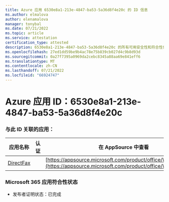 ```yaml
---
title: Azure 应用 6530e8a1-213e-4847-ba53-5a36d8f4e20c 的 ID 信息
ms.author: elmalova
author: elenamalova
manager: tonybal
ms.date: 07/21/2022
ms.topic: article
ms.service: attestation
certification_type: attested
description: 6530e8a1-213e-4847-ba53-5a36d8f4e20c 的所有可用安全性和符合性信息信息。
ms.openlocfilehash: 27ed1dd59be9b4ac78e75b839cb027d4c9b8d93d
ms.sourcegitcommit: 0a27f7395a0969da2cebc8345a88aa69e841eff6
ms.translationtype: MT
ms.contentlocale: zh-CN
ms.lasthandoff: 07/21/2022
ms.locfileid: "66924747"
---
```

# <a name="azure-app-id-6530e8a1-213e-4847-ba53-5a36d8f4e20c"></a>Azure 应用 ID：6530e8a1-213e-4847-ba53-5a36d8f4e20c


### <a name="apps-associated-with-this-id"></a>与此 ID 关联的应用：
| **应用名称** | **认证** | **在 AppSource 中查看** |
|--------------|---------------|-----------------------|
| [DirectFax](../forward/WA200002054.md) |  | [https://appsource.microsoft.com/product/office/WA200002054](https://appsource.microsoft.com/product/office/WA200002054) |

### <a name="microsoft-365-app-compliance-status"></a>Microsoft 365 应用符合性状态
- 发布者证明状态：已完成
